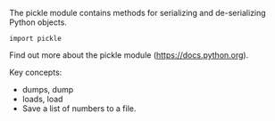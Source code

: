 
The pickle module contains methods for serializing and de-serializing Python objects.

```
import pickle
```

Find out more about the pickle module (https://docs.python.org).

Key concepts:

- dumps, dump
- loads, load
- Save a list of numbers to a file.
